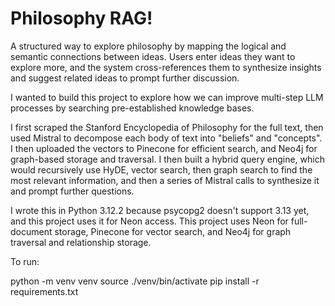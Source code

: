 # **Philosophy RAG!**

A structured way to explore philosophy by mapping the logical and semantic connections between ideas. Users enter ideas they want to explore more, and the system cross-references them to synthesize insights and suggest related ideas to prompt further discussion. 

I wanted to build this project to explore how we can improve multi-step LLM processes by searching pre-established knowledge bases.

I first scraped the Stanford Encyclopedia of Philosophy for the full text, then used Mistral to decompose each body of text into "beliefs" and "concepts". I then uploaded the vectors to Pinecone for efficient search, and Neo4j for graph-based storage and traversal. I then built a hybrid query engine, which would recursively use HyDE, vector search, then graph search to find the most relevant information, and then a series of Mistral calls to synthesize it and prompt further questions. 

I wrote this in Python 3.12.2 because psycopg2 doesn't support 3.13 yet, and this project uses it for Neon access. This project uses Neon for full-document storage, Pinecone for vector search, and Neo4j for graph traversal and relationship storage.


To run: 

python -m venv venv
source ./venv/bin/activate
pip install -r requirements.txt

